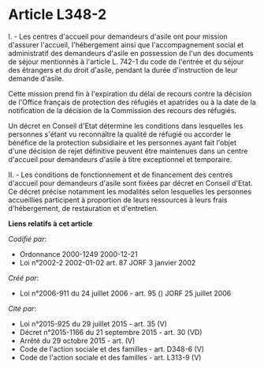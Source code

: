 # Article L348-2

I. - Les centres d'accueil pour demandeurs d'asile ont pour mission d'assurer l'accueil, l'hébergement ainsi que
l'accompagnement social et administratif des demandeurs d'asile en possession de l'un des documents de séjour mentionnés à
l'article L. 742-1 du code de l'entrée et du séjour des étrangers et du droit d'asile, pendant la durée d'instruction de leur
demande d'asile.

Cette mission prend fin à l'expiration du délai de recours contre la décision de l'Office français de protection des réfugiés
et apatrides ou à la date de la notification de la décision de la Commission des recours des réfugiés.

Un décret en Conseil d'Etat détermine les conditions dans lesquelles les personnes s'étant vu reconnaître la qualité de
réfugié ou accorder le bénéfice de la protection subsidiaire et les personnes ayant fait l'objet d'une décision de rejet
définitive peuvent être maintenues dans un centre d'accueil pour demandeurs d'asile à titre exceptionnel et temporaire.

II. - Les conditions de fonctionnement et de financement des centres d'accueil pour demandeurs d'asile sont fixées par décret
en Conseil d'Etat. Ce décret précise notamment les modalités selon lesquelles les personnes accueillies participent à
proportion de leurs ressources à leurs frais d'hébergement, de restauration et d'entretien.

**Liens relatifs à cet article**

_Codifié par_:

  - Ordonnance 2000-1249 2000-12-21
  - Loi n°2002-2 2002-01-02 art. 87 JORF 3 janvier 2002

_Créé par_:

  - Loi n°2006-911 du 24 juillet 2006 - art. 95 () JORF 25 juillet 2006

_Cité par_:

  - Loi n°2015-925 du 29 juillet 2015 - art. 35 (V)
  - Décret n°2015-1166 du 21 septembre 2015 - art. 30 (VD)
  - Arrêté du 29 octobre 2015 - art. (V)
  - Code de l'action sociale et des familles - art. D348-6 (V)
  - Code de l'action sociale et des familles - art. L313-9 (V)
